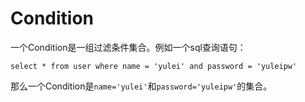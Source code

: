 # Condition

一个Condition是一组过滤条件集合。例如一个sql查询语句：
```
select * from user where name = 'yulei' and password = 'yuleipw'
```
那么一个Condition是`name='yulei'`和`password='yuleipw'`的集合。
